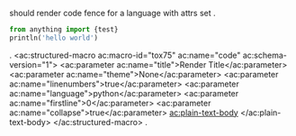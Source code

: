 should render code fence for a language with attrs set
.
``` python {title="Render Title" theme="None" collapse=true autoCollapse=3}
from anything import {test}
println('hello world')
```
.
<ac:structured-macro ac:macro-id="tox75" ac:name="code" ac:schema-version="1">
  <ac:parameter ac:name="title">Render Title</ac:parameter>
  <ac:parameter ac:name="theme">None</ac:parameter>
  <ac:parameter ac:name="linenumbers">true</ac:parameter>
  <ac:parameter ac:name="language">python</ac:parameter>
  <ac:parameter ac:name="firstline">0</ac:parameter>
  <ac:parameter ac:name="collapse">true</ac:parameter>
  <ac:plain-text-body>
    <![CDATA[from anything import {test}
println('hello world')
]]>
  </ac:plain-text-body>
</ac:structured-macro>
.

